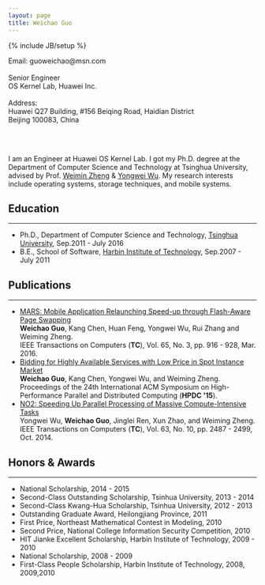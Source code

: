 ```yaml
---
layout: page
title: Weichao Guo
---
```

{% include JB/setup %}
<!--
<table>
<tr>
<td>
<img style="width: 150px; height: 200px;" src="/images/portrait.jpg" />
</td>
<td style="width: 50px;">
</td>
<td>
-->
Email:
<span id="email" style="unicode-bidi:bidi-override; direction: rtl;">
    moc.nsm@oahciewoug
</span>
<br>
<br>
Senior Engineer
<br>
OS Kernel Lab, Huawei Inc.<br>
<br>Address:<br>
Huawei Q27 Building, #156 Beiqing Road, Haidian District<br>
Beijing 100083, China
<!--
</td>
</tr>
</table>
-->
<br>
<br>

I am an Engineer at Huawei OS Kernel Lab.
I got my Ph.D. degree at the Department of Computer Science and Technology at Tsinghua University, advised by Prof. [Weimin Zheng](http://www.tsinghua.edu.cn/publish/csen/4623/2010/20101224201009017453352/20101224201009017453352_.html) & [Yongwei Wu](http://madsys.cs.tsinghua.edu.cn/~yongweiwu/).
My research interests include operating systems, storage techniques, and mobile systems.

## Education
---
* Ph.D., Department of Computer Science and Technology,
[Tsinghua University](http://www.tsinghua.edu.cn/), Sep.2011 - July 2016
* B.E., School of Software, [Harbin Institute of Technology](http://www.hit.edu.cn/), Sep.2007 - July 2011

## Publications
---
* [MARS: Mobile Application Relaunching Speed-up through Flash-Aware Page Swapping](http://dx.doi.org/10.1109/TC.2015.2428692)  
__Weichao Guo__, Kang Chen, Huan Feng, Yongwei Wu, Rui Zhang and Weiming Zheng.  
IEEE Transactions on Computers (__TC__), Vol. 65, No. 3, pp. 916 - 928, Mar. 2016.
* [Bidding for Highly Available Services with Low Price in Spot Instance Market](http://dx.doi.org/10.1145/2749246.2749259)  
__Weichao Guo__, Kang Chen, Yongwei Wu, and Weiming Zheng.  
Proceedings of the 24th International ACM Symposium on High-Performance Parallel and Distributed Computing (__HPDC '15__).
* [NO2: Speeding Up Parallel Processing of Massive Compute-Intensive Tasks](http://dx.doi.org/10.1109/TC.2013.132)  
Yongwei Wu, __Weichao Guo__, Jinglei Ren, Xun Zhao, and Weiming Zheng.  
IEEE Transactions on Computers (__TC__), Vol. 63, No. 10, pp. 2487 - 2499, Oct. 2014.

## Honors & Awards
---
* National Scholarship, 2014 - 2015
* Second-Class Outstanding Scholarship, Tsinhua University, 2013 - 2014
* Second-Class Kwang-Hua Scholarship, Tsinhua University, 2012 - 2013
* Outstanding Graduate Award, Heilongjiang Province, 2011
* First Price, Northeast Mathematical Contest in Modeling, 2010
* Second Price, National College Information Security Competition, 2010
* HIT Jianke Excellent Scholarship, Harbin Institute of Technology, 2009 - 2010
* National Scholarship, 2008 - 2009
* First-Class People Scholarship, Harbin Institute of Technology, 2008, 2009,2010
